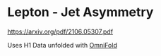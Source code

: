 # Lepton - Jet Asymmetry

https://arxiv.org/pdf/2106.05307.pdf

Uses H1 Data unfolded with [OmniFold](https://journals.aps.org/prl/abstract/10.1103/PhysRevLett.124.182001)
